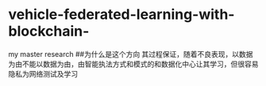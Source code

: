 # vehicle-federated-learning-with-blockchain-
my master research 
##为什么是这个方向
其过程保证，随着不良表现，以数据为由不能以数据为由，由智能执法方式和模式的和数据化中心让其学习，但很容易隐私为网络测试及学习
